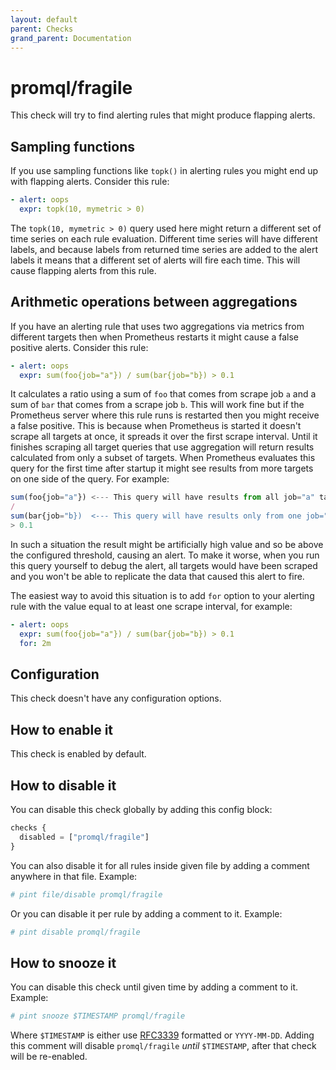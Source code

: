 ```yaml
---
layout: default
parent: Checks
grand_parent: Documentation
---
```


# promql/fragile

This check will try to find alerting rules that might produce flapping alerts.

## Sampling functions

If you use sampling functions like `topk()` in alerting rules you might end up with flapping alerts.
Consider this rule:

```yaml
- alert: oops
  expr: topk(10, mymetric > 0)
```

The `topk(10, mymetric > 0)` query used here might return a different set of time series on each rule evaluation.
Different time series will have different labels, and because labels from returned time series are added to the
alert labels it means that a different set of alerts will fire each time.
This will cause flapping alerts from this rule.

## Arithmetic operations between aggregations

If you have an alerting rule that uses two aggregations via metrics from different targets then
when Prometheus restarts it might cause a false positive alerts.
Consider this rule:

```yaml
- alert: oops
  expr: sum(foo{job="a"}) / sum(bar{job="b}) > 0.1
```

It calculates a ratio using a sum of `foo` that comes from scrape job `a` and a sum of `bar` that comes from a scrape job `b`.
This will work fine but if the Prometheus server where this rule runs is restarted then you might receive a false positive.
This is because when Prometheus is started it doesn't scrape all targets at once, it spreads it over the first scrape interval. Until it finishes scraping all target queries that use aggregation will return results calculated from only a subset of targets. When Prometheus evaluates this query for the first time after startup it might see results from more targets
on one side of the query. For example:

```js
sum(foo{job="a"}) <--- This query will have results from all job="a" targets ready.
/
sum(bar{job="b})  <--- This query will have results only from one job="b" target ready.
> 0.1
```

In such a situation the result might be artificially high value and so be above the configured threshold, causing an alert.
To make it worse, when you run this query yourself to debug the alert, all targets would have been scraped and you won't
be able to replicate the data that caused this alert to fire.

The easiest way to avoid this situation is to add `for` option to your alerting rule with the value equal to at least one
scrape interval, for example:

```yaml
- alert: oops
  expr: sum(foo{job="a"}) / sum(bar{job="b}) > 0.1
  for: 2m
```

## Configuration

This check doesn't have any configuration options.

## How to enable it

This check is enabled by default.

## How to disable it

You can disable this check globally by adding this config block:

```js
checks {
  disabled = ["promql/fragile"]
}
```

You can also disable it for all rules inside given file by adding
a comment anywhere in that file. Example:

```yaml
# pint file/disable promql/fragile
```

Or you can disable it per rule by adding a comment to it. Example:

```yaml
# pint disable promql/fragile
```

## How to snooze it

You can disable this check until given time by adding a comment to it. Example:

```yaml
# pint snooze $TIMESTAMP promql/fragile
```

Where `$TIMESTAMP` is either use [RFC3339](https://www.rfc-editor.org/rfc/rfc3339)
formatted  or `YYYY-MM-DD`.
Adding this comment will disable `promql/fragile` *until* `$TIMESTAMP`, after that
check will be re-enabled.
